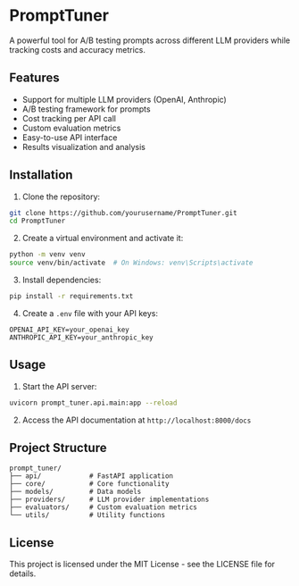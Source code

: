 # PromptTuner

A powerful tool for A/B testing prompts across different LLM providers while tracking costs and accuracy metrics.

## Features

- Support for multiple LLM providers (OpenAI, Anthropic)
- A/B testing framework for prompts
- Cost tracking per API call
- Custom evaluation metrics
- Easy-to-use API interface
- Results visualization and analysis

## Installation

1. Clone the repository:

```bash
git clone https://github.com/yourusername/PromptTuner.git
cd PromptTuner
```

2. Create a virtual environment and activate it:

```bash
python -m venv venv
source venv/bin/activate  # On Windows: venv\Scripts\activate
```

3. Install dependencies:

```bash
pip install -r requirements.txt
```

4. Create a `.env` file with your API keys:

```
OPENAI_API_KEY=your_openai_key
ANTHROPIC_API_KEY=your_anthropic_key
```

## Usage

1. Start the API server:

```bash
uvicorn prompt_tuner.api.main:app --reload
```

2. Access the API documentation at `http://localhost:8000/docs`

## Project Structure

```
prompt_tuner/
├── api/            # FastAPI application
├── core/           # Core functionality
├── models/         # Data models
├── providers/      # LLM provider implementations
├── evaluators/     # Custom evaluation metrics
└── utils/          # Utility functions
```


## License

This project is licensed under the MIT License - see the LICENSE file for details.
